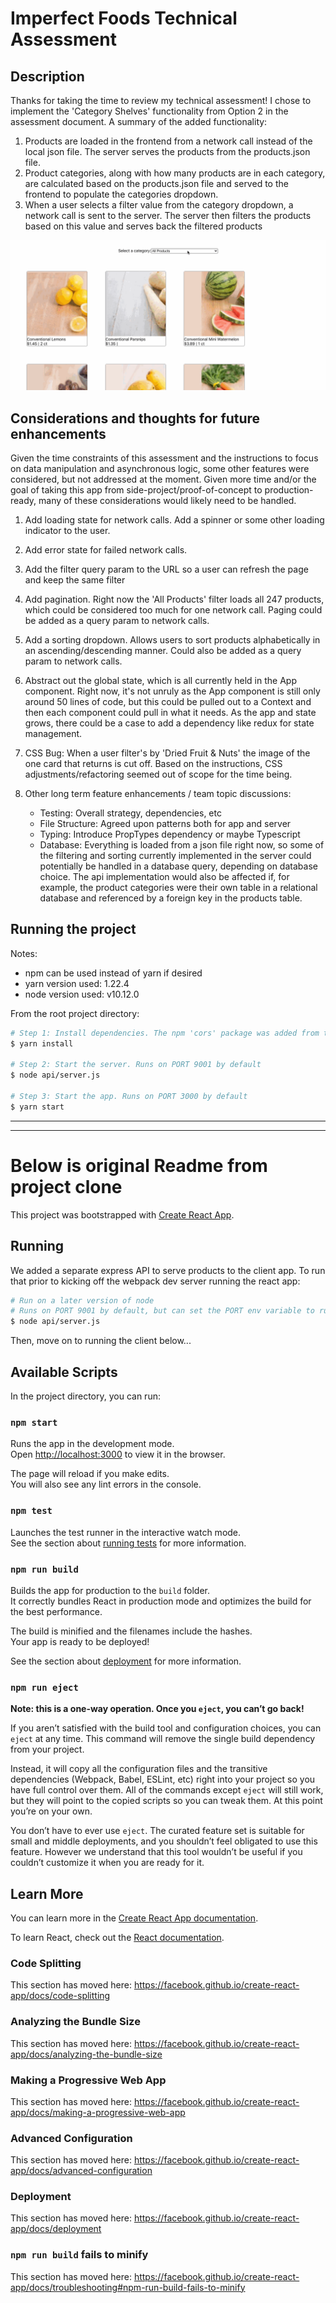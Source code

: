 # Imperfect Foods Technical Assessment

## Description

Thanks for taking the time to review my technical assessment! I chose to implement the 'Category Shelves' functionality from Option 2 in the assessment document. A summary of the added functionality:

1. Products are loaded in the frontend from a network call instead of the local json file. The server serves the products from the products.json file.
1. Product categories, along with how many products are in each category, are calculated based on the products.json file and served to the frontend to populate the categories dropdown.
1. When a user selects a filter value from the category dropdown, a network call is sent to the server. The server then filters the products based on this value and serves back the filtered products

![Product Cards Demo](./screenshots/product-cards.gif)

## Considerations and thoughts for future enhancements

Given the time constraints of this assessment and the instructions to focus on data manipulation and asynchronous logic, some other features were considered, but not addressed at the moment. Given more time and/or the goal of taking this app from side-project/proof-of-concept to production-ready, many of these considerations would likely need to be handled.

1. Add loading state for network calls. Add a spinner or some other loading indicator to the user.
1. Add error state for failed network calls.
1. Add the filter query param to the URL so a user can refresh the page and keep the same filter
1. Add pagination. Right now the 'All Products' filter loads all 247 products, which could be considered too much for one network call. Paging could be added as a query param to network calls.
1. Add a sorting dropdown. Allows users to sort products alphabetically in an ascending/descending manner. Could also be added as a query param to network calls.
1. Abstract out the global state, which is all currently held in the App component. Right now, it's not unruly as the App component is still only around 50 lines of code, but this could be pulled out to a Context and then each component could pull in what it needs. As the app and state grows, there could be a case to add a dependency like redux for state management.
1. CSS Bug: When a user filter's by 'Dried Fruit & Nuts' the image of the one card that returns is cut off. Based on the instructions, CSS adjustments/refactoring seemed out of scope for the time being.
1. Other long term feature enhancements / team topic discussions:

   - Testing: Overall strategy, dependencies, etc
   - File Structure: Agreed upon patterns both for app and server
   - Typing: Introduce PropTypes dependency or maybe Typescript
   - Database: Everything is loaded from a json file right now, so some of the filtering and sorting currently implemented in the server could potentially be handled in a database query, depending on database choice. The api implementation would also be affected if, for example, the product categories were their own table in a relational database and referenced by a foreign key in the products table.

## Running the project

Notes:

- npm can be used instead of yarn if desired
- yarn version used: 1.22.4
- node version used: v10.12.0

From the root project directory:

```sh
# Step 1: Install dependencies. The npm 'cors' package was added from the base project as a dev dependency. This is necessary for local development so the frontend react app and the backend node express server won't be blocked by CORS (Cross Origin Resource Sharing)
$ yarn install

# Step 2: Start the server. Runs on PORT 9001 by default
$ node api/server.js

# Step 3: Start the app. Runs on PORT 3000 by default
$ yarn start
```

---

---

# Below is original Readme from project clone

This project was bootstrapped with [Create React App](https://github.com/facebook/create-react-app).

## Running

We added a separate express API to serve products to the client app. To run that prior to kicking
off the webpack dev server running the react app:

```sh
# Run on a later version of node
# Runs on PORT 9001 by default, but can set the PORT env variable to run on a different port
$ node api/server.js
```

Then, move on to running the client below...

## Available Scripts

In the project directory, you can run:

### `npm start`

Runs the app in the development mode.<br>
Open [http://localhost:3000](http://localhost:3000) to view it in the browser.

The page will reload if you make edits.<br>
You will also see any lint errors in the console.

### `npm test`

Launches the test runner in the interactive watch mode.<br>
See the section about [running tests](https://facebook.github.io/create-react-app/docs/running-tests) for more information.

### `npm run build`

Builds the app for production to the `build` folder.<br>
It correctly bundles React in production mode and optimizes the build for the best performance.

The build is minified and the filenames include the hashes.<br>
Your app is ready to be deployed!

See the section about [deployment](https://facebook.github.io/create-react-app/docs/deployment) for more information.

### `npm run eject`

**Note: this is a one-way operation. Once you `eject`, you can’t go back!**

If you aren’t satisfied with the build tool and configuration choices, you can `eject` at any time. This command will remove the single build dependency from your project.

Instead, it will copy all the configuration files and the transitive dependencies (Webpack, Babel, ESLint, etc) right into your project so you have full control over them. All of the commands except `eject` will still work, but they will point to the copied scripts so you can tweak them. At this point you’re on your own.

You don’t have to ever use `eject`. The curated feature set is suitable for small and middle deployments, and you shouldn’t feel obligated to use this feature. However we understand that this tool wouldn’t be useful if you couldn’t customize it when you are ready for it.

## Learn More

You can learn more in the [Create React App documentation](https://facebook.github.io/create-react-app/docs/getting-started).

To learn React, check out the [React documentation](https://reactjs.org/).

### Code Splitting

This section has moved here: https://facebook.github.io/create-react-app/docs/code-splitting

### Analyzing the Bundle Size

This section has moved here: https://facebook.github.io/create-react-app/docs/analyzing-the-bundle-size

### Making a Progressive Web App

This section has moved here: https://facebook.github.io/create-react-app/docs/making-a-progressive-web-app

### Advanced Configuration

This section has moved here: https://facebook.github.io/create-react-app/docs/advanced-configuration

### Deployment

This section has moved here: https://facebook.github.io/create-react-app/docs/deployment

### `npm run build` fails to minify

This section has moved here: https://facebook.github.io/create-react-app/docs/troubleshooting#npm-run-build-fails-to-minify
